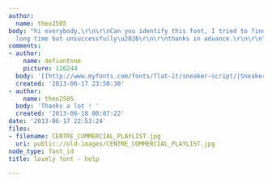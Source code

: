 ```yaml
---
author:
  name: theo2505
body: "hi everybody,\r\n\r\nCan you identify this font, I tried to find it since a
  long time but unsuccessfully\u2026\r\n\r\nthanks in advance.\r\n\r\n"
comments:
- author:
    name: defiantone
    picture: 126244
  body: '[[http://www.myfonts.com/fonts/flat-it/sneaker-script/|Sneaker Script]]'
  created: '2013-06-17 23:50:30'
- author:
    name: theo2505
  body: 'Thanks a lot ! '
  created: '2013-06-18 00:07:22'
date: '2013-06-17 22:53:24'
files:
- filename: CENTRE_COMMERCIAL_PLAYLIST.jpg
  uri: public://old-images/CENTRE_COMMERCIAL_PLAYLIST.jpg
node_type: font_id
title: lovely font - help

---
```

